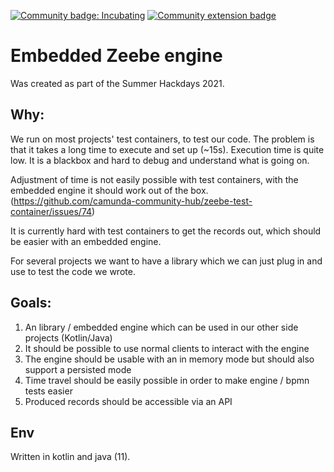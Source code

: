 [![Community badge: Incubating](https://img.shields.io/badge/Lifecycle-Incubating-blue)](https://github.com/Camunda-Community-Hub/community/blob/main/extension-lifecycle.md#incubating-)
[![Community extension badge](https://img.shields.io/badge/Community%20Extension-An%20open%20source%20community%20maintained%20project-FF4700)](https://github.com/camunda-community-hub/community)

# Embedded Zeebe engine

Was created as part of the Summer Hackdays 2021.

## Why:

We run on most projects' test containers, to test our code. The problem is that it takes a long time to execute and set up (~15s). Execution time is quite low. It is a blackbox and hard to debug and understand what is going on.

Adjustment of time is not easily possible with test containers, with the embedded engine it should work out of the box. (https://github.com/camunda-community-hub/zeebe-test-container/issues/74) 

It is currently hard with test containers to get the records out, which should be easier with an embedded engine.

For several projects we want to have a library which we can just plug in and use to test the code we wrote.

## Goals:

1. An library / embedded engine which can be used in our other side projects (Kotlin/Java)
2. It should be possible to use normal clients to interact with the engine
3. The engine should be usable with an in memory mode but should also support a persisted mode
4. Time travel should be easily possible in order to make engine / bpmn tests easier
5. Produced records should be accessible via an API

## Env

Written in kotlin and java (11).

